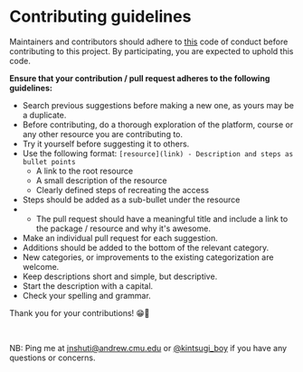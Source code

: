 # Contributing guidelines

Maintainers and contributors should adhere to [this](https://github.com/spring-projects/spring-framework/blob/master/CODE_OF_CONDUCT.adoc) code of conduct before contributing to this project. By participating, you are expected to uphold this code. 

**Ensure that your contribution / pull request adheres to the following guidelines:**
- Search previous suggestions before making a new one, as yours may be a duplicate.
- Before contributing, do a thorough exploration of the platform, course or any other resource you are contributing to.
- Try it yourself before suggesting it to others.
- Use the following format: `[resource](link) - Description and steps as bullet points`
  - A link to the root resource
  - A small description of the resource
  - Clearly defined steps of recreating the access
- Steps should be added as a sub-bullet under the resource
- - The pull request should have a meaningful title and include a link to the package / resource and why it's awesome.
- Make an individual pull request for each suggestion.
- Additions should be added to the bottom of the relevant category.
- New categories, or improvements to the existing categorization are welcome.
- Keep descriptions short and simple, but descriptive.
- Start the description with a capital.
- Check your spelling and grammar.

Thank you for your contributions! 😁🚀

<br>

NB: Ping me at [jnshuti@andrew.cmu.edu](mailto:jnshuti@andrew.cmu.edu) or [@kintsugi_boy](https://twitter.com/kintsugi_boy) if you have any questions or concerns.

<!-- [//]: # (Please add your name to the bottom of the list) -->
